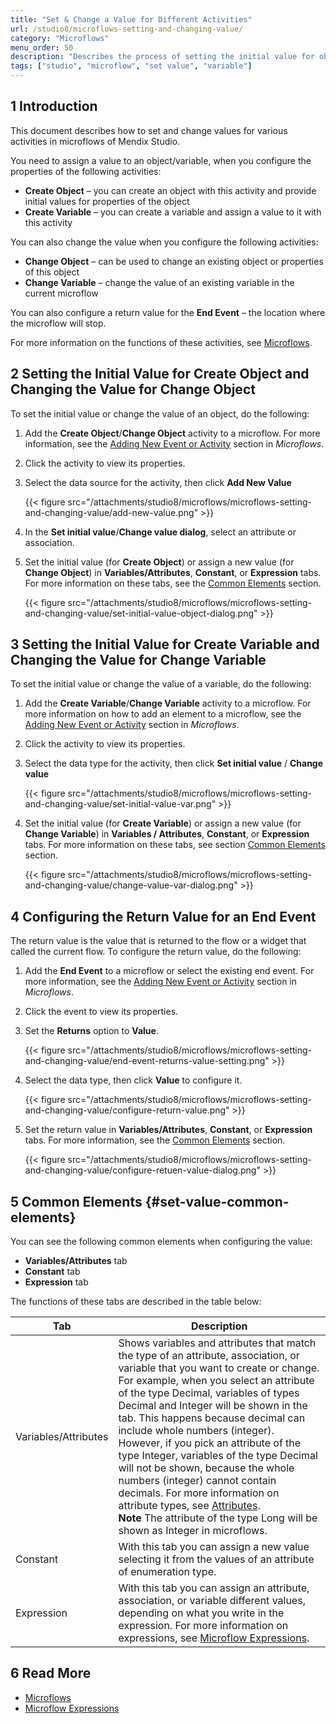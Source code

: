 ```yaml
---
title: "Set & Change a Value for Different Activities"
url: /studio8/microflows-setting-and-changing-value/
category: "Microflows"
menu_order: 50
description: "Describes the process of setting the initial value for objects or variables in Mendix Studio."
tags: ["studio", "microflow", "set value", "variable"]
---
```


## 1 Introduction 

This document describes how to set and change values for various activities in microflows of Mendix Studio.

You need to assign a value to an object/variable, when you configure the properties of the following activities:

* **Create Object** –  you can create an object with this activity and provide initial values for properties of the object 
* **Create Variable** – you can create a variable and assign a value to it with this activity 

You can also change the value when you configure the following activities:

* **Change Object** – can be used to change an existing object or properties of this object
* **Change Variable** – change the value of an existing variable in the current microflow

You can also configure a return value for the **End Event** – the location where the microflow will stop.

For more information on the functions of these activities, see [Microflows](/studio8/microflows/). 

## 2 Setting the Initial Value for Create Object and Changing the Value for Change Object

 To set the initial value or change the value of an object, do the following:

1. Add the **Create Object**/**Change Object** activity to a microflow. For more information, see the [Adding New Event or Activity](/studio8/microflows/#adding-activity-to-microflow) section in *Microflows*.
2. Click the activity to view its properties.
3.  Select the data source for the activity, then click **Add New Value**

    {{< figure src="/attachments/studio8/microflows/microflows-setting-and-changing-value/add-new-value.png" >}}

4. In the **Set initial value**/**Change value dialog**, select an attribute or association.
5.  Set the initial value (for **Create Object**) or assign a new value (for **Change Object**) in **Variables/Attributes**, **Constant**, or **Expression** tabs.  For more information on these tabs, see the [Common Elements](#set-value-common-elements) section.

    {{< figure src="/attachments/studio8/microflows/microflows-setting-and-changing-value/set-initial-value-object-dialog.png" >}}

## 3 Setting the Initial Value for Create Variable and Changing the Value for Change Variable

To set the initial value or change the value of a variable, do the following:

1. Add the **Create Variable**/**Change Variable** activity to a microflow. For more information on how to add an element to a microflow, see the [Adding New Event or Activity](/studio8/microflows/#adding-activity-to-microflow) section in *Microflows*.
2. Click the activity to view its properties.
3.  Select the data type for the activity, then click **Set initial value** / **Change value**

    {{< figure src="/attachments/studio8/microflows/microflows-setting-and-changing-value/set-initial-value-var.png" >}}

4.  Set the initial value (for **Create Variable**) or assign a new value (for **Change Variable**) in **Variables / Attributes**, **Constant**, or **Expression** tabs.  For more information on these tabs, see section [Common Elements](#set-value-common-elements) section.

    {{< figure src="/attachments/studio8/microflows/microflows-setting-and-changing-value/change-value-var-dialog.png" >}}

## 4 Configuring the Return Value for an End Event 

The return value is the value that is returned to the flow or a widget that called the current flow. To configure the return value, do the following:

1. Add the **End Event** to a microflow or select the existing end event. For more information, see the [Adding New Event or Activity](/studio8/microflows/#adding-activity-to-microflow) section in *Microflows*.
2. Click the event to view its properties.
3.  Set the **Returns** option to **Value**.

    {{< figure src="/attachments/studio8/microflows/microflows-setting-and-changing-value/end-event-returns-value-setting.png" >}}

4.  Select the data type, then click **Value** to configure it.

    {{< figure src="/attachments/studio8/microflows/microflows-setting-and-changing-value/configure-return-value.png" >}}

5.  Set the return value in **Variables/Attributes**, **Constant**, or **Expression** tabs. For more information, see the [Common Elements](#set-value-common-elements) section.

    {{< figure src="/attachments/studio8/microflows/microflows-setting-and-changing-value/configure-retuen-value-dialog.png" >}}

## 5 Common Elements {#set-value-common-elements}

You can see the following common elements when configuring the value:

* **Variables/Attributes** tab
* **Constant** tab
* **Expression** tab

The functions of these tabs are described in the table below:

| Tab                  | Description                                                  |
| -------------------- | ------------------------------------------------------------ |
| Variables/Attributes | Shows variables and attributes that match the type of an attribute, association, or variable that you want to create or change. <br />For example, when you select  an attribute of the type Decimal, variables of types Decimal and Integer will be shown in the tab. This happens because decimal can include whole numbers (integer). However, if you pick an attribute of the type Integer, variables of the type Decimal will not be shown, because the whole numbers (integer) cannot contain decimals.  For more information on attribute types, see [Attributes](/studio8/domain-models-attributes/).<br />**Note** The attribute of the type Long will be shown as Integer in microflows. |
| Constant             | With this tab you can assign a new value selecting it from the values of an attribute of enumeration type. |
| Expression           | With this tab you can assign an attribute, association, or variable different values, depending on what you write in the expression. For more information on expressions, see [Microflow Expressions](/studio8/microflows-expressions/). |

## 6 Read More

* [Microflows](/studio8/microflows/)
* [Microflow Expressions](/studio8/microflows-expressions/)
